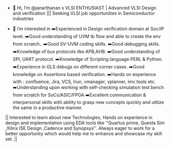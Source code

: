 - 👋 Hi, I’m @janarthanan s
VLSI ENTHUSIAST | Advanced VLSI Design and verification |||   Seeking VLSI job opportunities in Semiconductor industries

- 👀 I’m interested in ➡️Experienced in Design verification domain at Soc/IP level.
➡️Good understanding of UVM tb flow and able to create the env from scratch..
➡️Good SV-UVM coding skills.
➡️Good debugging skills.
➡️Knowledge of bus protocols like APB,AHB.
➡️Good understanding of SPI, UART protocol.
➡️Knowledge of Scripting language PERL & Python.
➡️Experience in GLS debugs on different corner cases.
➡️Good knowledge on Assertions based verification.
➡️Hands on experience with : confluence, Jira, VCS, Irun, vmanager, vplanner, imc tools etc.
➡️Understanding upon working with self-checking simulation test bench from scratch for 
SoCs/ASIC/FPGA
➡️Excellent communication & interpersonal skills with ability to grasp new concepts quickly and 
utilize the same in a productive manner.

|| Interested to learn about new Technologies, Hands on experience in design and implementation using EDA tools like ''Quartus prime, Questa Sim ,Xilinx ISE Design ,Cadence and Synopsys''. 
Always eager to work for a better opportunity which would help me to enhance and showcase my skill set. ||

<!---
janarthanan876/janarthanan876 is a ✨ special ✨ repository because its `README.md` (this file) appears on your GitHub profile.
You can click the Preview link to take a look at your changes.
--->
